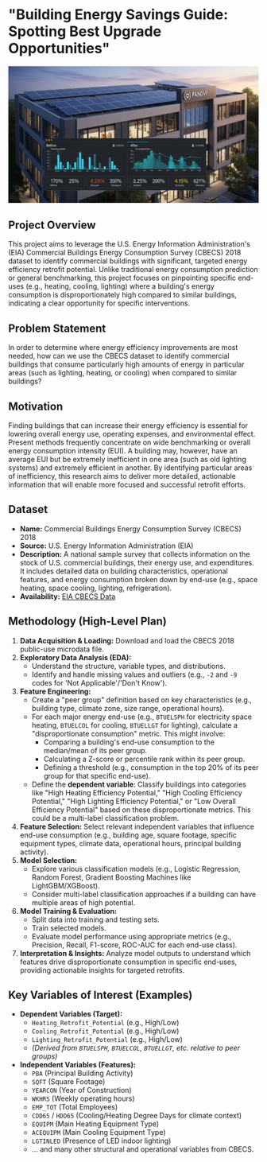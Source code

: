 # "Building Energy Savings Guide: Spotting Best Upgrade Opportunities"

![[Image_bfc2d7bfc2d7bfc2.jpg](attachment:Image_bfc2d7bfc2d7bfc2.jpg)](https://github.com/elvis07jr/cbecs-energy-efficiency-analyzer/blob/main/DATA/Image_bfc2d7bfc2d7bfc2.jpg)
## Project Overview

This project aims to leverage the U.S. Energy Information Administration's (EIA) Commercial Buildings Energy Consumption Survey (CBECS) 2018 dataset to identify commercial buildings with significant, targeted energy efficiency retrofit potential. Unlike traditional energy consumption prediction or general benchmarking, this project focuses on pinpointing specific end-uses (e.g., heating, cooling, lighting) where a building's energy consumption is disproportionately high compared to similar buildings, indicating a clear opportunity for specific interventions.

## Problem Statement

In order to determine where energy efficiency improvements are most needed, how can we use the CBECS dataset to identify commercial buildings that consume particularly high amounts of energy in particular areas (such as lighting, heating, or cooling) when compared to similar buildings?

## Motivation

Finding buildings that can increase their energy efficiency is essential for lowering overall energy use, operating expenses, and environmental effect. Present methods frequently concentrate on wide benchmarking or overall energy consumption intensity (EUI). A building may, however, have an average EUI but be extremely inefficient in one area (such as old lighting systems) and extremely efficient in another. By identifying particular areas of inefficiency, this research aims to deliver more detailed, actionable information that will enable more focused and successful retrofit efforts.

## Dataset

* **Name:** Commercial Buildings Energy Consumption Survey (CBECS) 2018
* **Source:** U.S. Energy Information Administration (EIA)
* **Description:** A national sample survey that collects information on the stock of U.S. commercial buildings, their energy use, and expenditures. It includes detailed data on building characteristics, operational features, and energy consumption broken down by end-use (e.g., space heating, space cooling, lighting, refrigeration).
* **Availability:** [EIA CBECS Data](https://www.eia.gov/consumption/commercial/data/2018/)

## Methodology (High-Level Plan)

1.  **Data Acquisition & Loading:** Download and load the CBECS 2018 public-use microdata file.
2.  **Exploratory Data Analysis (EDA):**
    * Understand the structure, variable types, and distributions.
    * Identify and handle missing values and outliers (e.g., `-2` and `-9` codes for 'Not Applicable'/'Don't Know').
3.  **Feature Engineering:**
    * Create a "peer group" definition based on key characteristics (e.g., building type, climate zone, size range, operational hours).
    * For each major energy end-use (e.g., `BTUELSPH` for electricity space heating, `BTUELCOL` for cooling, `BTUELLGT` for lighting), calculate a "disproportionate consumption" metric. This might involve:
        * Comparing a building's end-use consumption to the median/mean of its peer group.
        * Calculating a Z-score or percentile rank within its peer group.
        * Defining a threshold (e.g., consumption in the top 20% of its peer group for that specific end-use).
    * Define the **dependent variable**: Classify buildings into categories like "High Heating Efficiency Potential," "High Cooling Efficiency Potential," "High Lighting Efficiency Potential," or "Low Overall Efficiency Potential" based on these disproportionate metrics. This could be a multi-label classification problem.
4.  **Feature Selection:** Select relevant independent variables that influence end-use consumption (e.g., building age, square footage, specific equipment types, climate data, operational hours, principal building activity).
5.  **Model Selection:**
    * Explore various classification models (e.g., Logistic Regression, Random Forest, Gradient Boosting Machines like LightGBM/XGBoost).
    * Consider multi-label classification approaches if a building can have multiple areas of high potential.
6.  **Model Training & Evaluation:**
    * Split data into training and testing sets.
    * Train selected models.
    * Evaluate model performance using appropriate metrics (e.g., Precision, Recall, F1-score, ROC-AUC for each end-use class).
7.  **Interpretation & Insights:** Analyze model outputs to understand which features drive disproportionate consumption in specific end-uses, providing actionable insights for targeted retrofits.

## Key Variables of Interest (Examples)

* **Dependent Variables (Target):**
    * `Heating_Retrofit_Potential` (e.g., High/Low)
    * `Cooling_Retrofit_Potential` (e.g., High/Low)
    * `Lighting_Retrofit_Potential` (e.g., High/Low)
    * *(Derived from `BTUELSPH`, `BTUELCOL`, `BTUELLGT`, etc. relative to peer groups)*
* **Independent Variables (Features):**
    * `PBA` (Principal Building Activity)
    * `SQFT` (Square Footage)
    * `YEARCON` (Year of Construction)
    * `WKHRS` (Weekly operating hours)
    * `EMP_TOT` (Total Employees)
    * `CDD65` / `HDD65` (Cooling/Heating Degree Days for climate context)
    * `EQUIPM` (Main Heating Equipment Type)
    * `ACEQUIPM` (Main Cooling Equipment Type)
    * `LGTINLED` (Presence of LED indoor lighting)
    * ... and many other structural and operational variables from CBECS.
